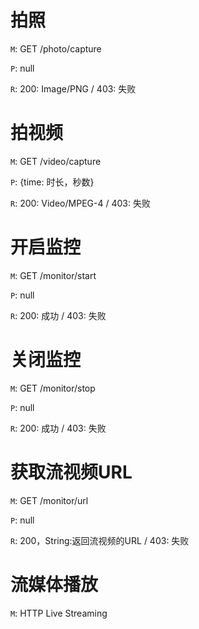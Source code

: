 # 拍照

`M`: GET /photo/capture

`P`: null

`R`: 200: Image/PNG / 403: 失败

# 拍视频

`M`: GET /video/capture

`P`: {time: 时长，秒数}

`R`: 200: Video/MPEG-4 / 403: 失败

# 开启监控

`M`: GET /monitor/start

`P`: null

`R`: 200: 成功 / 403: 失败

# 关闭监控

`M`: GET /monitor/stop

`P`: null

`R`: 200: 成功 / 403: 失败


# 获取流视频URL

`M`: GET /monitor/url

`P`: null

`R`: 200，String:返回流视频的URL / 403: 失败

# 流媒体播放

`M`: HTTP Live Streaming